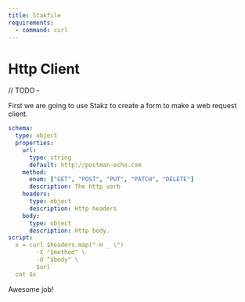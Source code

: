 ```yaml
---
title: Stakfile
requirements:
  - command: curl
---
```


# Http Client

// TODO - 

First we are going to use Stakz to create a form to make a web request client.

```Stakz.yaml
schema:   
  type: object
  properties:
    url:
      type: string
      default: http://postman-echo.com
    method: 
      enum: ["GET", "POST", "PUT", "PATCH", "DELETE"]
      description: The http verb
    headers:
      type: object
      description: Http headers
    body: 
      type: object 
      description: Http body.
script: 
  x = curl $headers.map("-H _ \")
        -X "$method" \
        -d "$body" \
        $url  
  cat $x
```

Awesome job!
